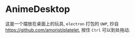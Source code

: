 # AnimeDesktop

这是一个摆放在桌面上的玩具, `electron` 打包的 `UWP`, 抄自 https://github.com/amorist/platelet, 按住 `Ctrl` 可以到处拖动.
